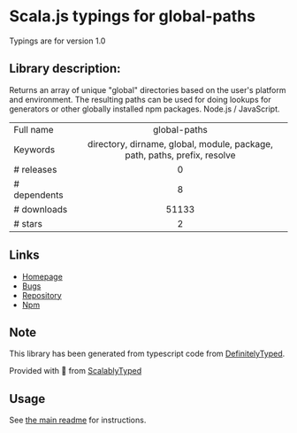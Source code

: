 
# Scala.js typings for global-paths

Typings are for version 1.0

## Library description:
Returns an array of unique "global" directories based on the user's platform and environment. The resulting paths can be used for doing lookups for generators or other globally installed npm packages. Node.js / JavaScript.

|                    |                 |
| ------------------ | :-------------: |
| Full name          | global-paths |
| Keywords           | directory, dirname, global, module, package, path, paths, prefix, resolve |
| # releases         | 0 |
| # dependents       | 8 |
| # downloads        | 51133 |
| # stars            | 2 |

## Links
- [Homepage](https://github.com/jonschlinkert/global-paths)
- [Bugs](https://github.com/jonschlinkert/global-paths/issues)
- [Repository](https://github.com/jonschlinkert/global-paths)
- [Npm](https://www.npmjs.com/package/global-paths)
    


## Note
This library has been generated from typescript code from [DefinitelyTyped](https://definitelytyped.org).

Provided with :purple_heart: from [ScalablyTyped](https://github.com/oyvindberg/ScalablyTyped)

## Usage
See [the main readme](../../readme.md) for instructions.


